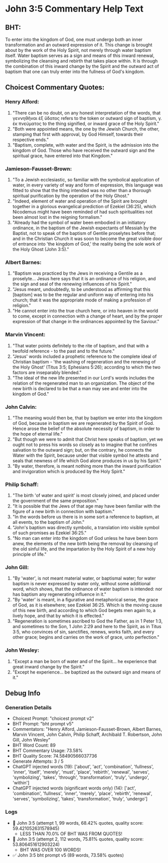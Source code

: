 # John 3:5 Commentary Help Text

## BHT:
To enter into the kingdom of God, one must undergo both an inner transformation and an outward expression of it. This change is brought about by the work of the Holy Spirit, not merely through water baptism itself. Water baptism serves as a sign and means of this inward renewal, symbolizing the cleansing and rebirth that takes place within. It is through the combination of this inward change by the Spirit and the outward act of baptism that one can truly enter into the fullness of God's kingdom.

## Choicest Commentary Quotes:
### Henry Alford:
1. "There can be no doubt, on any honest interpretation of the words, that γεννηθῆναι ἐξ ὕδατος refers to the token or outward sign of baptism, γ. ἐκ πνεύματος to the thing signified, or inward grace of the Holy Spirit."
2. "Both were appointed means, the one by the Jewish Church, the other, stamping that first with approval, by God Himself, towards their respective ends."
3. "Baptism, complete, with water and the Spirit, is the admission into the kingdom of God. Those who have received the outward sign and the spiritual grace, have entered into that Kingdom."

### Jamieson-Fausset-Brown:
1. "To a Jewish ecclesiastic, so familiar with the symbolical application of water, in every variety of way and form of expression, this language was fitted to show that the thing intended was no other than a thorough spiritual purification by the operation of the Holy Ghost."
2. "Indeed, element of water and operation of the Spirit are brought together in a glorious evangelical prediction of Ezekiel (36:25), which Nicodemus might have been reminded of had such spiritualities not been almost lost in the reigning formalism."
3. "Already had the symbol of water been embodied in an initiatory ordinance, in the baptism of the Jewish expectants of Messiah by the Baptist, not to speak of the baptism of Gentile proselytes before that; and in the Christian Church it was soon to become the great visible door of entrance into 'the kingdom of God,' the reality being the sole work of the Holy Ghost (John 3:5)."

### Albert Barnes:
1. "Baptism was practiced by the Jews in receiving a Gentile as a proselyte... Jesus here says that it is an ordinance of his religion, and the sign and seal of the renewing influences of his Spirit." 
2. "Jesus meant, undoubtedly, to be understood as affirming that this [baptism] was to be the regular and uniform way of entering into his church; that it was the appropriate mode of making a profession of religion."
3. "He cannot enter into the true church here, or into heaven in the world to come, except in connection with a change of heart, and by the proper expression of that change in the ordinances appointed by the Saviour."

### Marvin Vincent:
1. "That water points definitely to the rite of baptism, and that with a twofold reference - to the past and to the future."
2. "Jesus' words included a prophetic reference to the complete ideal of Christian baptism - 'the washing of regeneration and the renewing of the Holy Ghost' (Titus 3:5; Ephesians 5:26); according to which the two factors are inseparably blended."
3. "The ideal of the new life presented in our Lord's words includes the relation of the regenerated man to an organization. The object of the new birth is declared to be that a man may see and enter into the kingdom of God."

### John Calvin:
1. "The meaning would then be, that by baptism we enter into the kingdom of God, because in baptism we are regenerated by the Spirit of God. Hence arose the belief of the absolute necessity of baptism, in order to the hope of eternal life."
2. "But though we were to admit that Christ here speaks of baptism, yet we ought not to press his words so closely as to imagine that he confines salvation to the outward sign; but, on the contrary, he connects the Water with the Spirit, because under that visible symbol he attests and seals that newness of life which God alone produces in us by his Spirit."
3. "By water, therefore, is meant nothing more than the inward purification and invigoration which is produced by the Holy Spirit."

### Philip Schaff:
1. "The birth 'of water and spirit' is most closely joined, and placed under the government of the same preposition."
2. "It is possible that the Jews of that age may have been familiar with the figure of a new birth in connection with baptism."
3. "In the words before us there is in some sort a reference to baptism, at all events, to the baptism of John."
4. "John's baptism was directly symbolic, a translation into visible symbol of such promises as Ezekiel 36:25."
5. "No man can enter into the kingdom of God unless he have been born anew, the elements of the new birth being the removal by cleansing of the old sinful life, and the impartation by the Holy Spirit of a new holy principle of life."

### John Gill:
1. "By 'water', is not meant material water, or baptismal water; for water baptism is never expressed by water only, without some additional word, which shows, that the ordinance of water baptism is intended: nor has baptism any regenerating influence in it."
2. "By 'water' is meant, in a figurative and metaphorical sense, the grace of God, as it is elsewhere; see Ezekiel 36:25. Which is the moving cause of this new birth, and according to which God begets men again to, a lively hope, and that by which it is effected."
3. "Regeneration is sometimes ascribed to God the Father, as in 1 Peter 1:3, and sometimes to the Son, 1 John 2:29 and here to the Spirit, as in Titus 3:5, who convinces of sin, sanctifies, renews, works faith, and every other grace; begins and carries on the work of grace, unto perfection."

### John Wesley:
1. "Except a man be born of water and of the Spirit... he experience that great inward change by the Spirit." 
2. "Except he experience... be baptized as the outward sign and means of it."


## Debug Info
### Generation Details
- Choicest Prompt: "choicest prompt v2"
- BHT Prompt: "bht prompt v5"
- Commentators: "Henry Alford, Jamieson-Fausset-Brown, Albert Barnes, Marvin Vincent, John Calvin, Philip Schaff, Archibald T. Robertson, John Gill, John Wesley"
- BHT Word Count: 89
- BHT Commentary Usage: 73.58%
- BHT Quality Score: 74.58490566037736
- Generate Attempts: 3 / 5
- ChatGPT injected words (19):
	['about', 'act', 'combination', 'fullness', 'inner', 'itself', 'merely', 'must', 'place', 'rebirth', 'renewal', 'serves', 'symbolizing', 'takes', 'through', 'transformation', 'truly', 'undergo', 'within']
- ChatGPT injected words (significant words only) (14):
	['act', 'combination', 'fullness', 'inner', 'merely', 'place', 'rebirth', 'renewal', 'serves', 'symbolizing', 'takes', 'transformation', 'truly', 'undergo']

### Logs
- 🔄 John 3:5 (attempt 1, 99 words, 68.42% quotes, quality score: 59.421052631578945) 
	- LESS THAN 70.0% OF BHT WAS FROM QUOTES!
- 🔄 John 3:5 (attempt 2, 112 words, 75.81% quotes, quality score: 53.806451612903224) 
	- BHT WAS OVER 100 WORDS!
- ✅ John 3:5 bht prompt v5 (89 words, 73.58% quotes)
